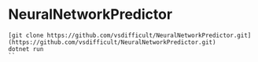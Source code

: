 # NeuralNetworkPredictor 
```
[git clone https://github.com/vsdifficult/NeuralNetworkPredictor.git](https://github.com/vsdifficult/NeuralNetworkPredictor.git)
dotnet run
``
